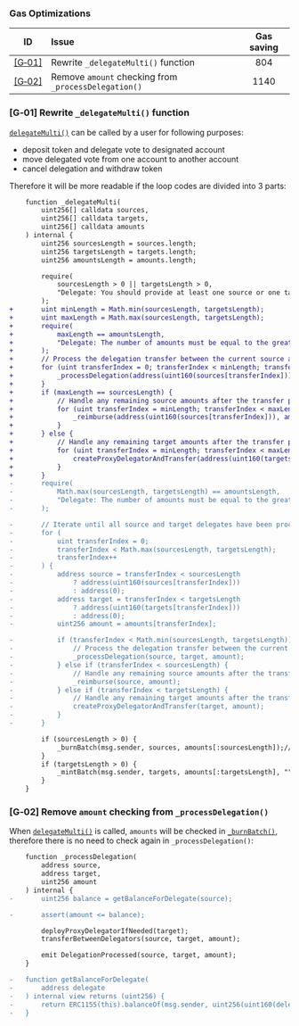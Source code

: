 ### Gas Optimizations

|ID|Issue|Gas saving|
|:--:|:---|:--:|
| [[G&#x2011;01]](#g01-rewrite-_delegatemulti-function) | Rewrite `_delegateMulti()` function | 804 |
| [[G&#x2011;02]](#g02-remove-amount-checking-from-_processdelegation) | Remove `amount` checking from `_processDelegation()` | 1140 |

### [G&#x2011;01] Rewrite `_delegateMulti()` function
[`delegateMulti()`](https://github.com/code-423n4/2023-10-ens/blob/main/contracts/ERC20MultiDelegate.sol#L57-L63) can be called by a user for following purposes:
- deposit token and delegate vote to designated account
- move delegated vote from one account to another account
- cancel delegation and withdraw token

Therefore it will be more readable if the loop codes are divided into 3 parts:
```diff
    function _delegateMulti(
        uint256[] calldata sources,
        uint256[] calldata targets,
        uint256[] calldata amounts
    ) internal {
        uint256 sourcesLength = sources.length;
        uint256 targetsLength = targets.length;
        uint256 amountsLength = amounts.length;

        require(
            sourcesLength > 0 || targetsLength > 0,
            "Delegate: You should provide at least one source or one target delegate"
        );
+       uint minLength = Math.min(sourcesLength, targetsLength);
+       uint maxLength = Math.max(sourcesLength, targetsLength);
+       require(
+           maxLength == amountsLength,
+           "Delegate: The number of amounts must be equal to the greater of the number of sources or targets"
+       );
+       // Process the delegation transfer between the current source and target delegate pair.
+       for (uint transferIndex = 0; transferIndex < minLength; transferIndex++) {
+           _processDelegation(address(uint160(sources[transferIndex])), address(uint160(targets[transferIndex])), amounts[transferIndex]);
+       }
+       if (maxLength == sourcesLength) {
+           // Handle any remaining source amounts after the transfer process.
+           for (uint transferIndex = minLength; transferIndex < maxLength; transferIndex++) {
+               _reimburse(address(uint160(sources[transferIndex])), amounts[transferIndex]);
+           }
+       } else {
+           // Handle any remaining target amounts after the transfer process.
+           for (uint transferIndex = minLength; transferIndex < maxLength; transferIndex++) {
+               createProxyDelegatorAndTransfer(address(uint160(targets[transferIndex])), amounts[transferIndex]);
+           }
+       }
-       require(
-           Math.max(sourcesLength, targetsLength) == amountsLength,
-           "Delegate: The number of amounts must be equal to the greater of the number of sources or targets"
-       );

-       // Iterate until all source and target delegates have been processed.
-       for (
-           uint transferIndex = 0;
-           transferIndex < Math.max(sourcesLength, targetsLength);
-           transferIndex++
-       ) {
-           address source = transferIndex < sourcesLength
-               ? address(uint160(sources[transferIndex]))
-               : address(0);
-           address target = transferIndex < targetsLength
-               ? address(uint160(targets[transferIndex]))
-               : address(0);
-           uint256 amount = amounts[transferIndex];

-           if (transferIndex < Math.min(sourcesLength, targetsLength)) {
-               // Process the delegation transfer between the current source and target delegate pair.
-               _processDelegation(source, target, amount);
-           } else if (transferIndex < sourcesLength) { 
-               // Handle any remaining source amounts after the transfer process.
-               _reimburse(source, amount);
-           } else if (transferIndex < targetsLength) {
-               // Handle any remaining target amounts after the transfer process.
-               createProxyDelegatorAndTransfer(target, amount);
-           }
-       }

        if (sourcesLength > 0) {
            _burnBatch(msg.sender, sources, amounts[:sourcesLength]);//@audit-info burn amounts of id(targets) from caller
        }
        if (targetsLength > 0) {
            _mintBatch(msg.sender, targets, amounts[:targetsLength], "");//@audit-info mint amounts of id(targets) to caller
        }
    }
```

### [G&#x2011;02] Remove `amount` checking from `_processDelegation()`
When [`delegateMulti()`](https://github.com/code-423n4/2023-10-ens/blob/main/contracts/ERC20MultiDelegate.sol#L57-L63) is called, `amounts` will be checked in [`_burnBatch()`](https://github.com/code-423n4/2023-10-ens/blob/main/contracts/ERC20MultiDelegate.sol#L111), therefore there is no need to check again in `_processDelegation()`:
```diff
    function _processDelegation(
        address source,
        address target,
        uint256 amount
    ) internal {
-       uint256 balance = getBalanceForDelegate(source);

-       assert(amount <= balance);

        deployProxyDelegatorIfNeeded(target);
        transferBetweenDelegators(source, target, amount);

        emit DelegationProcessed(source, target, amount);
    }

-   function getBalanceForDelegate(
-       address delegate
-   ) internal view returns (uint256) {
-       return ERC1155(this).balanceOf(msg.sender, uint256(uint160(delegate)));
-   }
```